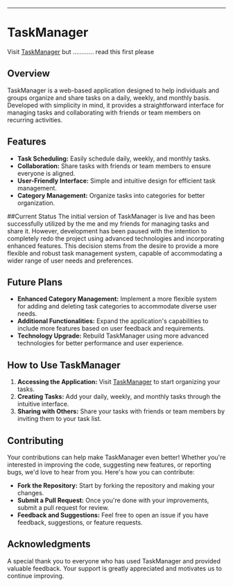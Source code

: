 
---

# TaskManager
Visit [TaskManager](https://abdullah111.pythonanywhere.com/)  but ............ read this first please 
## Overview

TaskManager is a web-based application designed to help individuals and groups organize and share tasks on a daily, weekly, and monthly basis. Developed with simplicity in mind, it provides a straightforward interface for managing tasks and collaborating with friends or team members on recurring activities.

## Features

- **Task Scheduling:** Easily schedule daily, weekly, and monthly tasks.
- **Collaboration:** Share tasks with friends or team members to ensure everyone is aligned.
- **User-Friendly Interface:** Simple and intuitive design for efficient task management.
- **Category Management:** Organize tasks into categories for better organization.

##Current Status
The initial version of TaskManager is live and has been successfully utilized by the me and my friends for managing tasks and share it. However, development has been paused with the intention to completely redo the project using advanced technologies and incorporating enhanced features. This decision stems from the desire to provide a more flexible and robust task management system, capable of accommodating a wider range of user needs and preferences.


## Future Plans

- **Enhanced Category Management:** Implement a more flexible system for adding and deleting task categories to accommodate diverse user needs.
- **Additional Functionalities:** Expand the application's capabilities to include more features based on user feedback and requirements.
- **Technology Upgrade:** Rebuild TaskManager using more advanced technologies for better performance and user experience.

## How to Use TaskManager

1. **Accessing the Application:** Visit [TaskManager](https://abdullah111.pythonanywhere.com/) to start organizing your tasks.
2. **Creating Tasks:** Add your daily, weekly, and monthly tasks through the intuitive interface.
3. **Sharing with Others:** Share your tasks with friends or team members by inviting them to your task list.

## Contributing

Your contributions can help make TaskManager even better! Whether you're interested in improving the code, suggesting new features, or reporting bugs, we'd love to hear from you. Here's how you can contribute:

- **Fork the Repository:** Start by forking the repository and making your changes.
- **Submit a Pull Request:** Once you're done with your improvements, submit a pull request for review.
- **Feedback and Suggestions:** Feel free to open an issue if you have feedback, suggestions, or feature requests.

## Acknowledgments

A special thank you to everyone who has used TaskManager and provided valuable feedback. Your support is greatly appreciated and motivates us to continue improving.

